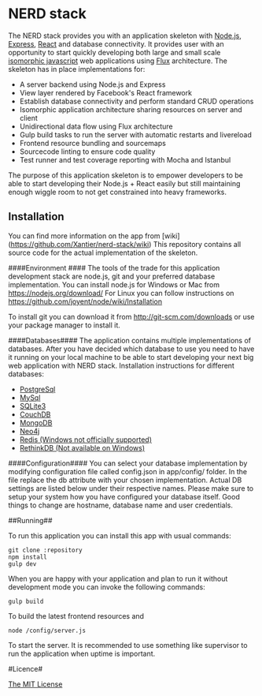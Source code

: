 # NERD stack #

The NERD stack provides you with an application skeleton with [Node.js](https://nodejs.org/), [Express](http://expressjs.com/), [React](https://facebook.github.io/react/) and database connectivity. It provides user with an opportunity to start quickly developing both large and small scale [isomorphic javascript](http://nerds.airbnb.com/isomorphic-javascript-future-web-apps/) web applications using [Flux](https://facebook.github.io/flux/) architecture. The skeleton has in place implementations for:

- A server backend using Node.js and Express
- View layer rendered by Facebook's React framework 
- Establish database connectivity and perform standard CRUD operations
- Isomorphic application architecture sharing resources on server and client
- Unidirectional data flow using Flux architecture
- Gulp build tasks to run the server with automatic restarts and livereload
- Frontend resource bundling and sourcemaps
- Sourcecode linting to ensure code quality
- Test runner and test coverage reporting with Mocha and Istanbul

The purpose of this application skeleton is to empower developers to be able to start developing their Node.js + React easily but still maintaining enough wiggle room to not get constrained into heavy frameworks.


## Installation ##

You can find more information on the app from [wiki] (https://github.com/Xantier/nerd-stack/wiki)
This repository contains all source code for the actual implementation of the skeleton.

####Environment ####
The tools of the trade for this application development stack are node.js, git and your preferred database implementation. 
You can install node.js for Windows or Mac from https://nodejs.org/download/
For Linux you can follow instructions on https://github.com/joyent/node/wiki/Installation

To install git you can download it from http://git-scm.com/downloads or use your package manager to install it.

####Databases####
The application contains multiple implementations of databases. After you have decided which database to use you need to have it running on your local machine to be able to start developing your next big web application with NERD stack. Installation instructions for different databases:

- [PostgreSql](https://wiki.postgresql.org/wiki/Detailed_installation_guides)
- [MySql](https://dev.mysql.com/doc/refman/5.1/en/installing.html)
- [SQLite3](http://www.tutorialspoint.com/sqlite/sqlite_installation.htm)
- [CouchDB](http://docs.couchdb.org/en/latest/install/)
- [MongoDB](http://docs.mongodb.org/manual/installation/#installation-guides)
- [Neo4j](http://neo4j.com/docs/stable/server-installation.html) 
- [Redis (Windows not officially supported)](http://redis.io/download)
- [RethinkDB (Not available on Windows)](http://rethinkdb.com/docs/install/)

####Configuration####
You can select your database implementation by modifying configuration file called config.json in app/config/ folder. In the file replace the db attribute with your chosen implementation. Actual DB settings are listed below under their respective names. Please make sure to setup your system how you have configured your database itself. Good things to change are hostname, database name and user credentials.

##Running##

To run this application you can install this app with usual commands:
````
git clone :repository
npm install
gulp dev
````

When you are happy with your application and plan to run it without development mode  you can invoke the following commands:
````
gulp build 
```` 
To build the latest frontend resources and
```` 
node /config/server.js 
```` 
To start the server.
It is recommended to use something like supervisor to run the application when uptime is important.



#Licence#


[The MIT License](http://opensource.org/licenses/mit-license.php)
